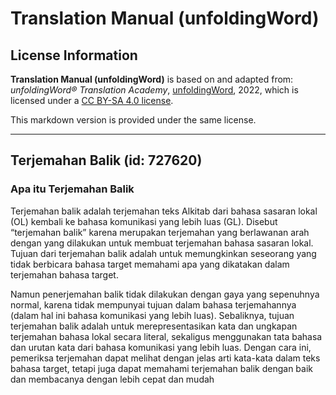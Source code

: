 # Translation Manual (unfoldingWord)

## License Information

**Translation Manual (unfoldingWord)** is based on and adapted from: _unfoldingWord® Translation Academy_, [unfoldingWord](https://unfoldingword.org/utw), 2022, which is licensed under a [CC BY-SA 4.0 license](https://creativecommons.org/licenses/by-sa/4.0/legalcode.en).

This markdown version is provided under the same license.



--------------------------------

## Terjemahan Balik (id: 727620)

### Apa itu Terjemahan Balik

Terjemahan balik adalah terjemahan teks Alkitab dari bahasa sasaran lokal (OL) kembali ke bahasa komunikasi yang lebih luas (GL). Disebut “terjemahan balik” karena merupakan terjemahan yang berlawanan arah dengan yang dilakukan untuk membuat terjemahan bahasa sasaran lokal. Tujuan dari terjemahan balik adalah untuk memungkinkan seseorang yang tidak berbicara bahasa target memahami apa yang dikatakan dalam terjemahan bahasa target.

Namun penerjemahan balik tidak dilakukan dengan gaya yang sepenuhnya normal, karena tidak mempunyai tujuan dalam bahasa terjemahannya (dalam hal ini bahasa komunikasi yang lebih luas). Sebaliknya, tujuan terjemahan balik adalah untuk merepresentasikan kata dan ungkapan terjemahan bahasa lokal secara literal, sekaligus menggunakan tata bahasa dan urutan kata dari bahasa komunikasi yang lebih luas. Dengan cara ini, pemeriksa terjemahan dapat melihat dengan jelas arti kata\-kata dalam teks bahasa target, tetapi juga dapat memahami terjemahan balik dengan baik dan membacanya dengan lebih cepat dan mudah


